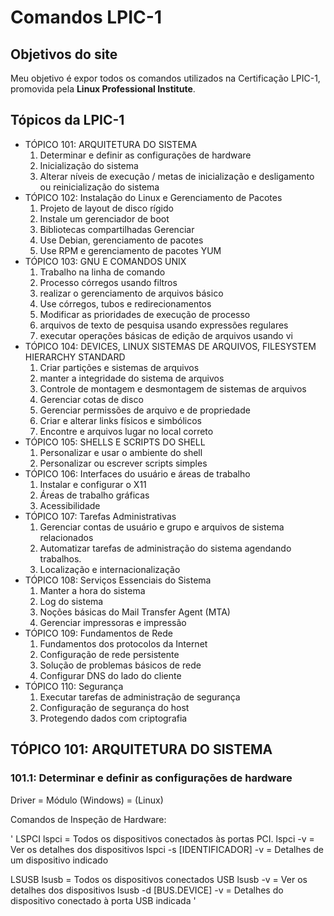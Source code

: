 # Comandos LPIC-1

## Objetivos do site

Meu objetivo é expor todos os comandos utilizados na Certificação LPIC-1, promovida pela **Linux Professional Institute**.

## Tópicos da LPIC-1

- TÓPICO 101: ARQUITETURA DO SISTEMA
   1. Determinar e definir as configurações de hardware
   2. Inicialização do sistema
   3. Alterar níveis de execução / metas de inicialização e desligamento ou reinicialização do sistema
- TÓPICO 102: Instalação do Linux e Gerenciamento de Pacotes
   1. Projeto de layout de disco rígido
   2. Instale um gerenciador de boot
   3. Bibliotecas compartilhadas Gerenciar
   4. Use Debian, gerenciamento de pacotes
   5. Use RPM e gerenciamento de pacotes YUM
- TÓPICO 103: GNU E COMANDOS UNIX
   1. Trabalho na linha de comando
   2. Processo córregos usando filtros
   3. realizar o gerenciamento de arquivos básico
   4. Use córregos, tubos e redirecionamentos
   6. Modificar as prioridades de execução de processo
   7. arquivos de texto de pesquisa usando expressões regulares
   8. executar operações básicas de edição de arquivos usando vi
- TÓPICO 104: DEVICES, LINUX SISTEMAS DE ARQUIVOS, FILESYSTEM HIERARCHY STANDARD
   1. Criar partições e sistemas de arquivos
   2. manter a integridade do sistema de arquivos
   3. Controle de montagem e desmontagem de sistemas de arquivos
   4. Gerenciar cotas de disco
   5. Gerenciar permissões de arquivo e de propriedade
   6. Criar e alterar links físicos e simbólicos
   7. Encontre e arquivos lugar no local correto
- TÓPICO 105: SHELLS E SCRIPTS DO SHELL
   1. Personalizar e usar o ambiente do shell
   2. Personalizar ou escrever scripts simples
- TÓPICO 106: Interfaces do usuário e áreas de trabalho
   1. Instalar e configurar o X11
   2. Áreas de trabalho gráficas
   3. Acessibilidade
- TÓPICO 107: Tarefas Administrativas
   1. Gerenciar contas de usuário e grupo e arquivos de sistema relacionados
   2. Automatizar tarefas de administração do sistema agendando trabalhos.
   3. Localização e internacionalização
- TÓPICO 108: Serviços Essenciais do Sistema
   1. Manter a hora do sistema
   2. Log do sistema
   3. Noções básicas do Mail Transfer Agent (MTA)
   4. Gerenciar impressoras e impressão
- TÓPICO 109: Fundamentos de Rede
   1. Fundamentos dos protocolos da Internet
   2. Configuração de rede persistente
   3. Solução de problemas básicos de rede
   4. Configurar DNS do lado do cliente
- TÓPICO 110: Segurança
   1. Executar tarefas de administração de segurança
   2. Configuração de segurança do host
   3. Protegendo dados com criptografia
   
## TÓPICO 101: ARQUITETURA DO SISTEMA

### 101.1: Determinar e definir as configurações de hardware

Driver     =  Módulo
(Windows)  =  (Linux)

Comandos de Inspeção de Hardware:

'
LSPCI
lspci = Todos os dispositivos conectados às portas PCI.
lspci -v = Ver os detalhes dos dispositivos
lspci -s [IDENTIFICADOR] -v = Detalhes de um dispositivo indicado

LSUSB
lsusb = Todos os dispositivos conectados USB
lsusb -v = Ver os detalhes dos dispositivos
lsusb -d [BUS.DEVICE] -v = Detalhes do dispositivo conectado à porta USB indicada
'
